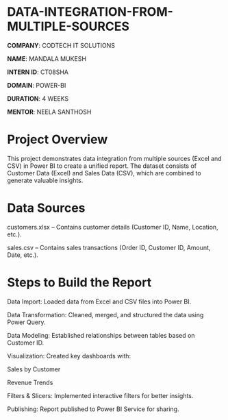 # DATA-INTEGRATION-FROM-MULTIPLE-SOURCES

**COMPANY**: CODTECH IT SOLUTIONS

**NAME**: MANDALA MUKESH

**INTERN ID**: CT08SHA

**DOMAIN**: POWER-BI

**DURATION**: 4 WEEKS

**MENTOR**: NEELA SANTHOSH

# Project Overview

This project demonstrates data integration from multiple sources (Excel and CSV) in Power BI to create a unified report. The dataset consists of Customer Data (Excel) and Sales Data (CSV), which are combined to generate valuable insights.

# Data Sources

customers.xlsx – Contains customer details (Customer ID, Name, Location, etc.).

sales.csv – Contains sales transactions (Order ID, Customer ID, Amount, Date, etc.).

#  Steps to Build the Report

Data Import: Loaded data from Excel and CSV files into Power BI.

Data Transformation: Cleaned, merged, and structured the data using Power Query.

Data Modeling: Established relationships between tables based on Customer ID.

Visualization: Created key dashboards with:

Sales by Customer

Revenue Trends

Filters & Slicers: Implemented interactive filters for better insights.

Publishing: Report published to Power BI Service for sharing.



